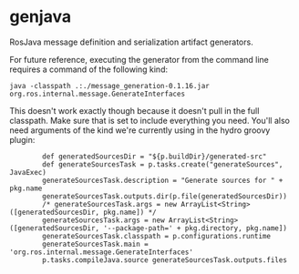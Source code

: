 genjava
=======

RosJava message definition and serialization artifact generators.

For future reference, executing the generator from the command line requires a command of the following kind:

```
java -classpath .:./message_generation-0.1.16.jar org.ros.internal.message.GenerateInterfaces
```

This doesn't work exactly though because it doesn't pull in the full classpath. Make sure that is set to include everything you need. You'll also need arguments of the kind we're currently using in the hydro groovy plugin:

```
        def generatedSourcesDir = "${p.buildDir}/generated-src"
        def generateSourcesTask = p.tasks.create("generateSources", JavaExec)
        generateSourcesTask.description = "Generate sources for " + pkg.name
        generateSourcesTask.outputs.dir(p.file(generatedSourcesDir))
        /* generateSourcesTask.args = new ArrayList<String>([generatedSourcesDir, pkg.name]) */
        generateSourcesTask.args = new ArrayList<String>([generatedSourcesDir, '--package-path=' + pkg.directory, pkg.name])
        generateSourcesTask.classpath = p.configurations.runtime
        generateSourcesTask.main = 'org.ros.internal.message.GenerateInterfaces'
        p.tasks.compileJava.source generateSourcesTask.outputs.files
```

